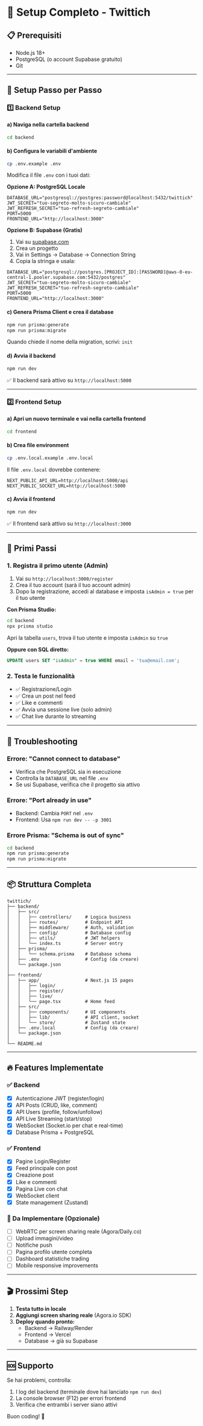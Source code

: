 # 🚀 Setup Completo - Twittich

## 📋 Prerequisiti

- Node.js 18+
- PostgreSQL (o account Supabase gratuito)
- Git

---

## 🔧 Setup Passo per Passo

### 1️⃣ Backend Setup

#### a) Naviga nella cartella backend
```bash
cd backend
```

#### b) Configura le variabili d'ambiente
```bash
cp .env.example .env
```

Modifica il file `.env` con i tuoi dati:

**Opzione A: PostgreSQL Locale**
```env
DATABASE_URL="postgresql://postgres:password@localhost:5432/twittich"
JWT_SECRET="tuo-segreto-molto-sicuro-cambiale"
JWT_REFRESH_SECRET="tuo-refresh-segreto-cambiale"
PORT=5000
FRONTEND_URL="http://localhost:3000"
```

**Opzione B: Supabase (Gratis)**
1. Vai su [supabase.com](https://supabase.com)
2. Crea un progetto
3. Vai in Settings → Database → Connection String
4. Copia la stringa e usala:

```env
DATABASE_URL="postgresql://postgres.[PROJECT_ID]:[PASSWORD]@aws-0-eu-central-1.pooler.supabase.com:5432/postgres"
JWT_SECRET="tuo-segreto-molto-sicuro-cambiale"
JWT_REFRESH_SECRET="tuo-refresh-segreto-cambiale"
PORT=5000
FRONTEND_URL="http://localhost:3000"
```

#### c) Genera Prisma Client e crea il database
```bash
npm run prisma:generate
npm run prisma:migrate
```

Quando chiede il nome della migration, scrivi: `init`

#### d) Avvia il backend
```bash
npm run dev
```

✅ Il backend sarà attivo su `http://localhost:5000`

---

### 2️⃣ Frontend Setup

#### a) Apri un nuovo terminale e vai nella cartella frontend
```bash
cd frontend
```

#### b) Crea file environment
```bash
cp .env.local.example .env.local
```

Il file `.env.local` dovrebbe contenere:
```env
NEXT_PUBLIC_API_URL=http://localhost:5000/api
NEXT_PUBLIC_SOCKET_URL=http://localhost:5000
```

#### c) Avvia il frontend
```bash
npm run dev
```

✅ Il frontend sarà attivo su `http://localhost:3000`

---

## 🎯 Primi Passi

### 1. Registra il primo utente (Admin)
1. Vai su `http://localhost:3000/register`
2. Crea il tuo account (sarà il tuo account admin)
3. Dopo la registrazione, accedi al database e imposta `isAdmin = true` per il tuo utente

**Con Prisma Studio:**
```bash
cd backend
npx prisma studio
```
Apri la tabella `users`, trova il tuo utente e imposta `isAdmin` su `true`

**Oppure con SQL diretto:**
```sql
UPDATE users SET "isAdmin" = true WHERE email = 'tua@email.com';
```

### 2. Testa le funzionalità
- ✅ Registrazione/Login
- ✅ Crea un post nel feed
- ✅ Like e commenti
- ✅ Avvia una sessione live (solo admin)
- ✅ Chat live durante lo streaming

---

## 🐛 Troubleshooting

### Errore: "Cannot connect to database"
- Verifica che PostgreSQL sia in esecuzione
- Controlla la `DATABASE_URL` nel file `.env`
- Se usi Supabase, verifica che il progetto sia attivo

### Errore: "Port already in use"
- Backend: Cambia `PORT` nel `.env`
- Frontend: Usa `npm run dev -- -p 3001`

### Errore Prisma: "Schema is out of sync"
```bash
cd backend
npm run prisma:generate
npm run prisma:migrate
```

---

## 📦 Struttura Completa

```
twittich/
├── backend/
│   ├── src/
│   │   ├── controllers/     # Logica business
│   │   ├── routes/          # Endpoint API
│   │   ├── middleware/      # Auth, validation
│   │   ├── config/          # Database config
│   │   ├── utils/           # JWT helpers
│   │   └── index.ts         # Server entry
│   ├── prisma/
│   │   └── schema.prisma    # Database schema
│   ├── .env                 # Config (da creare)
│   └── package.json
│
├── frontend/
│   ├── app/                 # Next.js 15 pages
│   │   ├── login/
│   │   ├── register/
│   │   ├── live/
│   │   └── page.tsx         # Home feed
│   ├── src/
│   │   ├── components/      # UI components
│   │   ├── lib/             # API client, socket
│   │   └── store/           # Zustand state
│   ├── .env.local           # Config (da creare)
│   └── package.json
│
└── README.md
```

---

## 🔥 Features Implementate

### ✅ Backend
- [x] Autenticazione JWT (register/login)
- [x] API Posts (CRUD, like, comment)
- [x] API Users (profile, follow/unfollow)
- [x] API Live Streaming (start/stop)
- [x] WebSocket (Socket.io per chat e real-time)
- [x] Database Prisma + PostgreSQL

### ✅ Frontend
- [x] Pagine Login/Register
- [x] Feed principale con post
- [x] Creazione post
- [x] Like e commenti
- [x] Pagina Live con chat
- [x] WebSocket client
- [x] State management (Zustand)

### 🚧 Da Implementare (Opzionale)
- [ ] WebRTC per screen sharing reale (Agora/Daily.co)
- [ ] Upload immagini/video
- [ ] Notifiche push
- [ ] Pagina profilo utente completa
- [ ] Dashboard statistiche trading
- [ ] Mobile responsive improvements

---

## 🎬 Prossimi Step

1. **Testa tutto in locale**
2. **Aggiungi screen sharing reale** (Agora.io SDK)
3. **Deploy quando pronto:**
   - Backend → Railway/Render
   - Frontend → Vercel
   - Database → già su Supabase

---

## 🆘 Supporto

Se hai problemi, controlla:
1. I log del backend (terminale dove hai lanciato `npm run dev`)
2. La console browser (F12) per errori frontend
3. Verifica che entrambi i server siano attivi

Buon coding! 🚀

